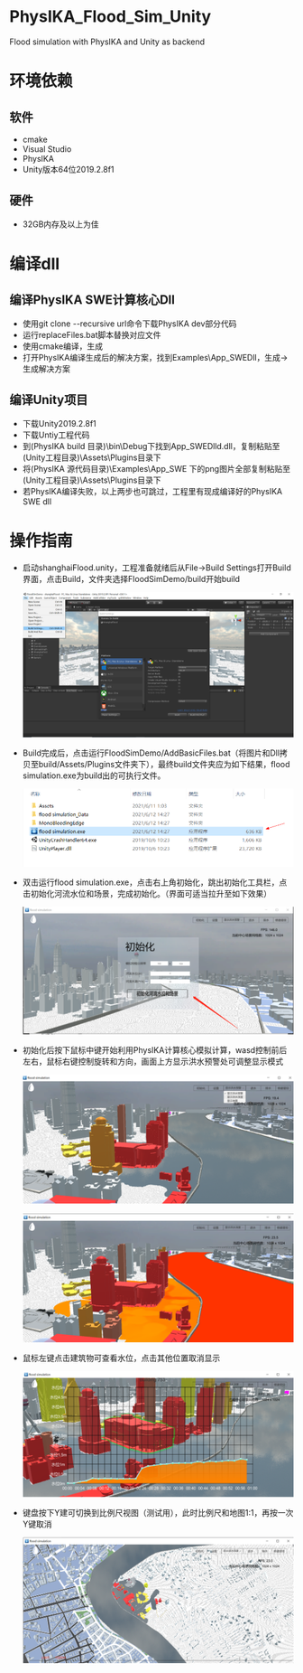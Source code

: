 # PhysIKA_Flood_Sim_Unity
Flood simulation with PhysIKA and Unity as backend

# 环境依赖

## 软件

* cmake
* Visual Studio
* PhysIKA
* Unity版本64位2019.2.8f1

## 硬件

* 32GB内存及以上为佳

# 编译dll

## 编译PhysIKA SWE计算核心Dll

* 使用git clone --recursive url命令下载PhysIKA dev部分代码
* 运行replaceFiles.bat脚本替换对应文件
* 使用cmake编译，生成
* 打开PhysIKA编译生成后的解决方案，找到Examples\App_SWEDll，生成->生成解决方案

## 编译Unity项目

* 下载Unity2019.2.8f1
* 下载Untiy工程代码
* 到(PhysIKA build 目录)\bin\Debug下找到App_SWEDlld.dll，复制粘贴至(Unity工程目录)\Assets\Plugins目录下
* 将(PhysIKA 源代码目录)\Examples\App_SWE 下的png图片全部复制粘贴至(Unity工程目录)\Assets\Plugins目录下
* 若PhysIKA编译失败，以上两步也可跳过，工程里有现成编译好的PhysIKA SWE dll

# 操作指南

* 启动shanghaiFlood.unity，工程准备就绪后从File->Build Settings打开Build界面，点击Build，文件夹选择FloodSimDemo/build开始build

  ![avatar](./OperationPic/build.png)

* Build完成后，点击运行FloodSimDemo/AddBasicFiles.bat（将图片和Dll拷贝至build/Assets/Plugins文件夹下），最终build文件夹应为如下结果，flood simulation.exe为build出的可执行文件。

  ![avatar](./OperationPic/buildRes.png)

* 双击运行flood simulation.exe，点击右上角初始化，跳出初始化工具栏，点击初始化河流水位和场景，完成初始化。（界面可适当拉升至如下效果）

  ![avatar](./OperationPic/init.png)

* 初始化后按下鼠标中键开始利用PhysIKA计算核心模拟计算，wasd控制前后左右，鼠标右键控制旋转和方向，画面上方显示洪水预警处可调整显示模式

  ![avatar](./OperationPic/warningMode.png)

  ![avatar](./OperationPic/depthMode.png)

* 鼠标左键点击建筑物可查看水位，点击其他位置取消显示

  ![avatar](./OperationPic/showDepth.png)

* 键盘按下Y建可切换到比例尺视图（测试用），此时比例尺和地图1:1，再按一次Y键取消

  ![avatar](./OperationPic/forTest.png)

  






